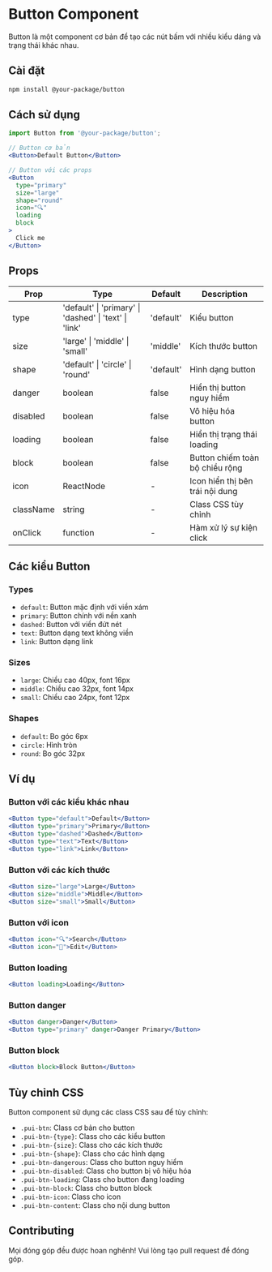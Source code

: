 # Button Component

Button là một component cơ bản để tạo các nút bấm với nhiều kiểu dáng và trạng thái khác nhau.

## Cài đặt

```bash
npm install @your-package/button
```

## Cách sử dụng

```jsx
import Button from '@your-package/button';

// Button cơ bản
<Button>Default Button</Button>

// Button với các props
<Button
  type="primary"
  size="large"
  shape="round"
  icon="🔍"
  loading
  block
>
  Click me
</Button>
```

## Props

| Prop      | Type                                                   | Default   | Description                     |
| --------- | ------------------------------------------------------ | --------- | ------------------------------- |
| type      | 'default' \| 'primary' \| 'dashed' \| 'text' \| 'link' | 'default' | Kiểu button                     |
| size      | 'large' \| 'middle' \| 'small'                         | 'middle'  | Kích thước button               |
| shape     | 'default' \| 'circle' \| 'round'                       | 'default' | Hình dạng button                |
| danger    | boolean                                                | false     | Hiển thị button nguy hiểm       |
| disabled  | boolean                                                | false     | Vô hiệu hóa button              |
| loading   | boolean                                                | false     | Hiển thị trạng thái loading     |
| block     | boolean                                                | false     | Button chiếm toàn bộ chiều rộng |
| icon      | ReactNode                                              | -         | Icon hiển thị bên trái nội dung |
| className | string                                                 | -         | Class CSS tùy chỉnh             |
| onClick   | function                                               | -         | Hàm xử lý sự kiện click         |

## Các kiểu Button

### Types

- `default`: Button mặc định với viền xám
- `primary`: Button chính với nền xanh
- `dashed`: Button với viền đứt nét
- `text`: Button dạng text không viền
- `link`: Button dạng link

### Sizes

- `large`: Chiều cao 40px, font 16px
- `middle`: Chiều cao 32px, font 14px
- `small`: Chiều cao 24px, font 12px

### Shapes

- `default`: Bo góc 6px
- `circle`: Hình tròn
- `round`: Bo góc 32px

## Ví dụ

### Button với các kiểu khác nhau

```jsx
<Button type="default">Default</Button>
<Button type="primary">Primary</Button>
<Button type="dashed">Dashed</Button>
<Button type="text">Text</Button>
<Button type="link">Link</Button>
```

### Button với các kích thước

```jsx
<Button size="large">Large</Button>
<Button size="middle">Middle</Button>
<Button size="small">Small</Button>
```

### Button với icon

```jsx
<Button icon="🔍">Search</Button>
<Button icon="📝">Edit</Button>
```

### Button loading

```jsx
<Button loading>Loading</Button>
```

### Button danger

```jsx
<Button danger>Danger</Button>
<Button type="primary" danger>Danger Primary</Button>
```

### Button block

```jsx
<Button block>Block Button</Button>
```

## Tùy chỉnh CSS

Button component sử dụng các class CSS sau để tùy chỉnh:

- `.pui-btn`: Class cơ bản cho button
- `.pui-btn-{type}`: Class cho các kiểu button
- `.pui-btn-{size}`: Class cho các kích thước
- `.pui-btn-{shape}`: Class cho các hình dạng
- `.pui-btn-dangerous`: Class cho button nguy hiểm
- `.pui-btn-disabled`: Class cho button bị vô hiệu hóa
- `.pui-btn-loading`: Class cho button đang loading
- `.pui-btn-block`: Class cho button block
- `.pui-btn-icon`: Class cho icon
- `.pui-btn-content`: Class cho nội dung button

## Contributing

Mọi đóng góp đều được hoan nghênh! Vui lòng tạo pull request để đóng góp.
